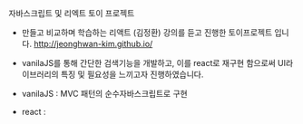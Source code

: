 자바스크립트 및 리엑트 토이 프로젝트

- 만들고 비교하며 학습하는 리액트 (김정환) 강의를 듣고 진행한 토이프로젝트 입니다.
http://jeonghwan-kim.github.io/

- vanilaJS를 통해 간단한 검색기능을 개발하고, 이를 react로 재구현 함으로써 UI라이브러리의 특징 및 필요성을 느끼고자 진행하였습니다.

- vanilaJS : MVC 패턴의 순수자바스크립트로 구현

- react : 
